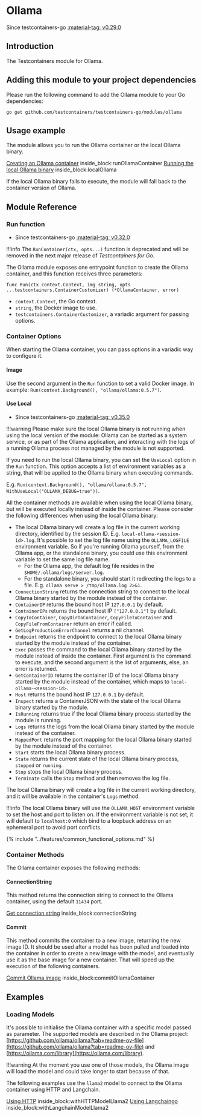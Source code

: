 # Ollama

Since testcontainers-go <a href="https://github.com/testcontainers/testcontainers-go/releases/tag/v0.29.0"><span class="tc-version">:material-tag: v0.29.0</span></a>

## Introduction

The Testcontainers module for Ollama.

## Adding this module to your project dependencies

Please run the following command to add the Ollama module to your Go dependencies:

```
go get github.com/testcontainers/testcontainers-go/modules/ollama
```

## Usage example

The module allows you to run the Ollama container or the local Ollama binary.

<!--codeinclude-->
[Creating an Ollama container](../../modules/ollama/examples_test.go) inside_block:runOllamaContainer
[Running the local Ollama binary](../../modules/ollama/examples_test.go) inside_block:localOllama
<!--/codeinclude-->

If the local Ollama binary fails to execute, the module will fall back to the container version of Ollama.

## Module Reference

### Run function

- Since testcontainers-go <a href="https://github.com/testcontainers/testcontainers-go/releases/tag/v0.32.0"><span class="tc-version">:material-tag: v0.32.0</span></a>

!!!info
    The `RunContainer(ctx, opts...)` function is deprecated and will be removed in the next major release of _Testcontainers for Go_.

The Ollama module exposes one entrypoint function to create the Ollama container, and this function receives three parameters:

```golang
func Run(ctx context.Context, img string, opts ...testcontainers.ContainerCustomizer) (*OllamaContainer, error)
```

- `context.Context`, the Go context.
- `string`, the Docker image to use.
- `testcontainers.ContainerCustomizer`, a variadic argument for passing options.

### Container Options

When starting the Ollama container, you can pass options in a variadic way to configure it.

#### Image

Use the second argument in the `Run` function to set a valid Docker image.
In example: `Run(context.Background(), "ollama/ollama:0.5.7")`.

#### Use Local

- Since testcontainers-go <a href="https://github.com/testcontainers/testcontainers-go/releases/tag/v0.35.0"><span class="tc-version">:material-tag: v0.35.0</span></a>

!!!warning
    Please make sure the local Ollama binary is not running when using the local version of the module:
    Ollama can be started as a system service, or as part of the Ollama application,
    and interacting with the logs of a running Ollama process not managed by the module is not supported.

If you need to run the local Ollama binary, you can set the `UseLocal` option in the `Run` function.
This option accepts a list of environment variables as a string, that will be applied to the Ollama binary when executing commands.

E.g. `Run(context.Background(), "ollama/ollama:0.5.7", WithUseLocal("OLLAMA_DEBUG=true"))`.

All the container methods are available when using the local Ollama binary, but will be executed locally instead of inside the container.
Please consider the following differences when using the local Ollama binary:

- The local Ollama binary will create a log file in the current working directory, identified by the session ID. E.g. `local-ollama-<session-id>.log`. It's possible to set the log file name using the `OLLAMA_LOGFILE` environment variable. So if you're running Ollama yourself, from the Ollama app, or the standalone binary, you could use this environment variable to set the same log file name.
  - For the Ollama app, the default log file resides in the `$HOME/.ollama/logs/server.log`.
  - For the standalone binary, you should start it redirecting the logs to a file. E.g. `ollama serve > /tmp/ollama.log 2>&1`.
- `ConnectionString` returns the connection string to connect to the local Ollama binary started by the module instead of the container.
- `ContainerIP` returns the bound host IP `127.0.0.1` by default.
- `ContainerIPs` returns the bound host IP `["127.0.0.1"]` by default.
- `CopyToContainer`, `CopyDirToContainer`, `CopyFileToContainer` and `CopyFileFromContainer` return an error if called.
- `GetLogProductionErrorChannel` returns a nil channel.
- `Endpoint` returns the endpoint to connect to the local Ollama binary started by the module instead of the container.
- `Exec` passes the command to the local Ollama binary started by the module instead of inside the container. First argument is the command to execute, and the second argument is the list of arguments, else, an error is returned.
- `GetContainerID` returns the container ID of the local Ollama binary started by the module instead of the container, which maps to `local-ollama-<session-id>`.
- `Host` returns the bound host IP `127.0.0.1` by default.
- `Inspect` returns a ContainerJSON with the state of the local Ollama binary started by the module.
- `IsRunning` returns true if the local Ollama binary process started by the module is running.
- `Logs` returns the logs from the local Ollama binary started by the module instead of the container.
- `MappedPort` returns the port mapping for the local Ollama binary started by the module instead of the container.
- `Start` starts the local Ollama binary process.
- `State` returns the current state of the local Ollama binary process, `stopped` or `running`.
- `Stop` stops the local Ollama binary process.
- `Terminate` calls the `Stop` method and then removes the log file.

The local Ollama binary will create a log file in the current working directory, and it will be available in the container's `Logs` method.

!!!info
    The local Ollama binary will use the `OLLAMA_HOST` environment variable to set the host and port to listen on.
    If the environment variable is not set, it will default to `localhost:0`
    which bind to a loopback address on an ephemeral port to avoid port conflicts.

{% include "../features/common_functional_options.md" %}

### Container Methods

The Ollama container exposes the following methods:

#### ConnectionString

This method returns the connection string to connect to the Ollama container, using the default `11434` port.

<!--codeinclude-->
[Get connection string](../../modules/ollama/ollama_test.go) inside_block:connectionString
<!--/codeinclude-->

#### Commit

This method commits the container to a new image, returning the new image ID.
It should be used after a model has been pulled and loaded into the container in order to create a new image with the model,
and eventually use it as the base image for a new container. That will speed up the execution of the following containers.

<!--codeinclude-->
[Commit Ollama image](../../modules/ollama/ollama_test.go) inside_block:commitOllamaContainer
<!--/codeinclude-->

## Examples

### Loading Models

It's possible to initialise the Ollama container with a specific model passed as parameter. The supported models are described in the Ollama project: [https://github.com/ollama/ollama?tab=readme-ov-file](https://github.com/ollama/ollama?tab=readme-ov-file) and [https://ollama.com/library](https://ollama.com/library).

!!!warning
    At the moment you use one of those models, the Ollama image will load the model and could take longer to start because of that.

The following examples use the `llama2` model to connect to the Ollama container using HTTP and Langchain.

<!--codeinclude-->
[Using HTTP](../../modules/ollama/examples_test.go) inside_block:withHTTPModelLlama2
[Using Langchaingo](../../modules/ollama/examples_test.go) inside_block:withLangchainModelLlama2
<!--/codeinclude-->
